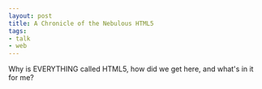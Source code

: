 ```yaml
---
layout: post
title: A Chronicle of the Nebulous HTML5
tags:
- talk
- web
---
```


Why is EVERYTHING called HTML5, how did we get here, and what's in it for me?

<script async class="speakerdeck-embed" data-id="63610bb0a629013045c9167a04105724" data-ratio="1.77777777777778" src="//speakerdeck.com/assets/embed.js"></script>
